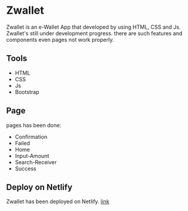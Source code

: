 # Zwallet

Zwallet is an e-Wallet App that developed by using HTML, CSS and Js. Zwallet's still under development progress. there are such features and components even pages not work properly.

## Tools

* HTML
* CSS
* Js
* Bootstrap

## Page

pages has been done: 

* Confirmation
* Failed
* Home
* Input-Amount
* Search-Receiver
* Success


## Deploy on Netlify
Zwallet has been deployed on Netlify. 
[link ](https://zwallet-saidhamzah.netlify.app/home1.html "Zwallet's Home")